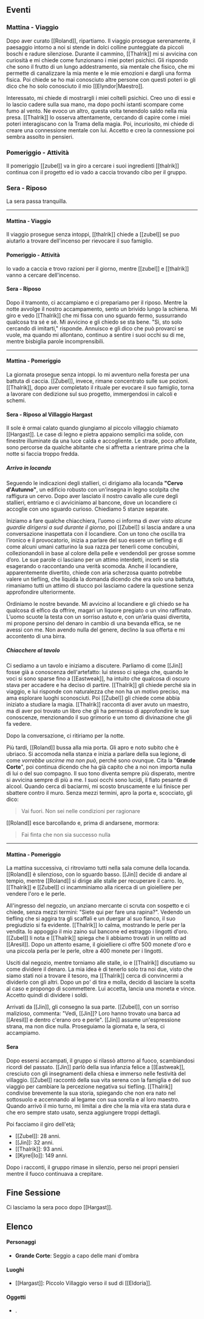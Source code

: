 ## Eventi

### Mattina - Viaggio
Dopo aver curato [[Roland]], ripartiamo. 
Il viaggio prosegue serenamente, il paesaggio intorno a noi si stende in dolci colline punteggiate da piccoli boschi e radure silenziose. 
Durante il cammino, [[Thalrik]] mi si avvicina con curiosità e mi chiede come funzionano i miei poteri psichici. 
Gli rispondo che sono il frutto di un lungo addestramento, sia mentale che fisico, che mi permette di canalizzare la mia mente e le mie emozioni e dargli una forma fisica.
Poi chiede se ho mai conosciuto altre persone con questi poteri io gli dico che ho solo conosciuto il mio [[Elyndor|Maestro]]. 

Interessato, mi chiede di mostrargli i miei coltelli psichici. Creo uno di essi e lo lascio cadere sulla sua mano, ma dopo pochi istanti scompare come fumo al vento. Ne evoco un altro, questa volta tenendolo saldo nella mia presa. [[Thalrik]] lo osserva attentamente, cercando di capire come i miei poteri interagiscano con la Trama della magia. Poi, incuriosito, mi chiede di creare una connessione mentale con lui. Accetto e creo la connessione poi sembra assolto in pensieri.

### Pomeriggio - Attività
Il pomeriggio [[zubel]] va in giro a cercare i suoi ingredienti [[thalrik]] continua con il progetto ed io vado a caccia trovando cibo per il gruppo.

### Sera - Riposo
La sera passa tranquilla.

---

#### Mattina - Viaggio
Il viaggio prosegue senza intoppi, [[thalrik]] chiede a [[zubel]] se puo aiutarlo a trovare dell'incenso per rievocare il suo famiglio.

#### Pomeriggio - Attività
Io vado a caccia e trovo razioni per il giorno, mentre [[zubel]] e [[thalrik]] vanno a cercare dell'incenso.

#### Sera - Riposo
Dopo il tramonto, ci accampiamo e ci prepariamo per il riposo. Mentre la notte avvolge il nostro accampamento, sento un brivido lungo la schiena. Mi giro e vedo [[Thalrik]] che mi fissa con uno sguardo fermo, sussurrando qualcosa tra sé e sé. Mi avvicino e gli chiedo se sta bene. "Sì, sto solo cercando di imitarti," risponde. Annuisco e gli dico che può provarci se vuole, ma quando mi allontano, continuo a sentire i suoi occhi su di me, mentre bisbiglia parole incomprensibili.

---

#### Mattina - Pomeriggio
La giornata prosegue senza intoppi. Io mi avventuro nella foresta per una battuta di caccia. [[Zubel]], invece, rimane concentrato sulle sue pozioni. [[Thalrik]], dopo aver completato il rituale per evocare il suo famiglio, torna a lavorare con dedizione sul suo progetto, immergendosi in calcoli e schemi.

#### Sera - Riposo al Villaggio Hargast
Il sole è ormai calato quando giungiamo al piccolo villaggio chiamato [[Hargast]]. Le case di legno e pietra appaiono semplici ma solide, con finestre illuminate da una luce calda e accogliente. Le strade, poco affollate, sono percorse da qualche abitante che si affretta a rientrare prima che la notte si faccia troppo fredda.

##### Arrivo in locanda
Seguendo le indicazioni degli stallieri, ci dirigiamo alla locanda **"Cervo d'Autunno"**, un edificio robusto con un'insegna in legno scolpita che raffigura un cervo.
Dopo aver lasciato il nostro cavallo alle cure degli stallieri, entriamo e ci avviciniamo al bancone, dove un locandiere ci accoglie con uno sguardo curioso. Chiediamo 5 stanze separate.

Iniziamo a fare qualche chiacchiera, l’uomo ci informa di *aver visto alcune guardie dirigersi a sud durante il giorno*, poi [[Zubel]] si lascia andare a una conversazione inaspettata con il locandiere. Con un tono che oscilla tra l’ironico e il provocatorio, inizia a parlare del suo essere un tiefling e di come alcuni umani catturino la sua razza per tenerli come concubini, collezionandoli in base al colore della pelle e vendendoli per grosse somme d’oro. 
Le sue parole ci lasciano per un attimo interdetti, incerti se stia esagerando o raccontando una verità scomoda. 
Anche il locandiere, apparentemente divertito, chiede con aria scherzosa quanto potrebbe valere un tiefling, che liquida la domanda dicendo che era solo una battuta,
rimaniamo tutti un attimo di stucco poi lasciamo cadere la questione senza approfondire ulteriormente.

Ordiniamo le nostre bevande. Mi avvicino al locandiere e gli chiedo se ha qualcosa di elfico da offrire, magari un liquore pregiato o un vino raffinato. L’uomo scuote la testa con un sorriso astuto e, con un’aria quasi divertita, mi propone persino del denaro in cambio di una bevanda elfica, se ne avessi con me. Non avendo nulla del genere, declino la sua offerta e mi accontento di una birra.

##### Chiacchere al tavolo
Ci sediamo a un tavolo e iniziamo a discutere. Parliamo di come [[Jin]] fosse già a conoscenza dell'artefatto: lui stesso ci spiega che, quando le voci si sono sparse fino a [[Eastweak]], ha intuito che qualcosa di oscuro stava per accadere e ha deciso di partire. [[Thalrik]] gli chiede perché sia in viaggio, e lui risponde con naturalezza che non ha un motivo preciso, ma ama esplorare luoghi sconosciuti. Poi [[Zubel]] gli chiede come abbia iniziato a studiare la magia. [[Thalrik]] racconta di aver avuto un maestro, ma di aver poi trovato un libro che gli ha permesso di approfondire le sue conoscenze, menzionando il suo grimorio e un tomo di divinazione che gli fa vedere.

Dopo la conversazione, ci ritiriamo per la notte.

Più tardi, [[Roland]] bussa alla mia porta. Gli apro e noto subito che è ubriaco. Si accomoda nella stanza e inizia a parlare della sua legione, di come *vorrebbe uscirne ma non può*, perché sono ovunque. Cita la "**Grande Corte**", poi continua dicendo che ha già capito che a noi non importa nulla di lui o del suo compagno. Il suo tono diventa sempre più disperato, mentre si avvicina sempre di più a me. I suoi occhi sono lucidi, il fiato pesante di alcool. Quando cerca di baciarmi, mi scosto bruscamente e lui finisce per sbattere contro il muro. Senza mezzi termini, apro la porta e, scocciato, gli dico: 
> Vai fuori. Non sei nelle condizioni per ragionare

[[Roland]] esce barcollando e, prima di andarsene, mormora: 
> Fai finta che non sia successo nulla

---

#### Mattina - Pomeriggio
La mattina successiva, ci ritroviamo tutti nella sala comune della locanda. [[Roland]] è silenzioso, con lo sguardo basso. [[Jin]] decide di andare al tempio, mentre [[Roland]] si dirige alle stalle per recuperare il carro. Io, [[Thalrik]] e [[Zubel]] ci incamminiamo alla ricerca di un gioielliere per vendere l'oro e le perle.

All'ingresso del negozio, un anziano mercante ci scruta con sospetto e ci chiede, senza mezzi termini: "Siete qui per fare una rapina?". Vedendo un tiefling che si aggira tra gli scaffali e un duergar al suo fianco, il suo pregiudizio si fa evidente. [[Thalrik]] lo calma, mostrando le perle per la vendita. Io appoggio il mio zaino sul bancone ed estraggo i lingotti d'oro. [[Zubel]] li nota e [[Thalrik]] spiega che li abbiamo trovati in un relitto ad [[Aresil]]. Dopo un attento esame, il gioielliere ci offre 500 monete d'oro e una piccola perla per le perle, oltre a 400 monete per i lingotti.

Usciti dal negozio, mentre torniamo alle stalle, io e [[Thalrik]] discutiamo su come dividere il denaro. La mia idea è di tenerlo solo tra noi due, visto che siamo stati noi a trovare il tesoro, ma [[Thalrik]] cerca di convincermi a dividerlo con gli altri. Dopo un po' di tira e molla, decido di lasciare la scelta al caso e propongo di scommettere. Lui accetta, lancia una moneta e vince. Accetto quindi di dividere i soldi.

Arrivati da [[Jin]], gli consegno la sua parte. [[Zubel]], con un sorriso malizioso, commenta: "Vedi, [[Jin]]? Loro hanno trovato una barca ad [[Aresil]] e dentro c'erano oro e perle". [[Jin]] assume un'espressione strana, ma non dice nulla. Proseguiamo la giornata e, la sera, ci accampiamo.

#### Sera

Dopo essersi accampati, il gruppo si rilassò attorno al fuoco, scambiandosi ricordi del passato. [[Jin]] parlò della sua infanzia felice a [[Eastweak]], cresciuto con gli insegnamenti della chiesa e immerso nelle festività del villaggio. [[Zubel]] raccontò della sua vita serena con la famiglia e del suo viaggio per cambiare la percezione negativa sui tiefling. [[Thalrik]] condivise brevemente la sua storia, spiegando che non era nato nel sottosuolo e accennando al legame con sua sorella e al loro maestro. Quando arrivò il mio turno, mi limitai a dire che la mia vita era stata dura e che ero sempre stato usato, senza aggiungere troppi dettagli. 

Poi facciamo il giro dell'età;
- [[Zubel]]: 28 anni.
- [[Jin]]: 32 anni.
- [[Thalrik]]: 93 anni.
- [[Kyrel|Io]]: 149 anni.

Dopo i racconti, il gruppo rimase in silenzio, perso nei propri pensieri mentre il fuoco continuava a crepitare.

## Fine Sessione
Ci lasciamo la sera poco dopo [[Hargast]].

## Elenco

#### Personaggi
- **Grande Corte**: Seggio a capo delle mani d'ombra

#### Luoghi
- [[Hargast]]: Piccolo Villaggio verso il sud di [[Eldoria]].

#### Oggetti
- .


